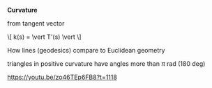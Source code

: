 **Curvature**

from tangent vector

\\[
k(s) = \vert T'(s) \vert
\\]


How lines (geodesics) compare to Euclidean geometry

triangles in positive curvature have angles more than $\pi$ rad (180 deg) 



https://youtu.be/zo46TEp6FB8?t=1118
